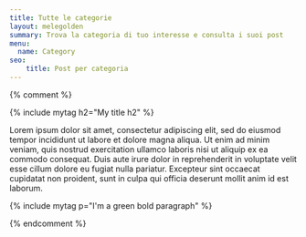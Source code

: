 ```yaml
---
title: Tutte le categorie
layout: melegolden
summary: Trova la categoria di tuo interesse e consulta i suoi post
menu:
  name: Category
seo: 
    title: Post per categoria
---
```



{% comment %}

{% include mytag h2="My title h2" %}

Lorem ipsum dolor sit amet, consectetur adipiscing elit, sed do eiusmod tempor incididunt ut labore et dolore magna aliqua. Ut enim ad minim veniam, quis nostrud exercitation ullamco laboris nisi ut aliquip ex ea commodo consequat. Duis aute irure dolor in reprehenderit in voluptate velit esse cillum dolore eu fugiat nulla pariatur. Excepteur sint occaecat cupidatat non proident, sunt in culpa qui officia deserunt mollit anim id est laborum. 

{% include mytag p="I'm a green bold paragraph" %}

{% endcomment %}